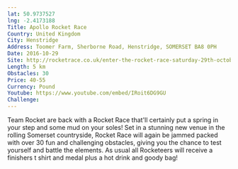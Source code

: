 ```yaml
---
lat: 50.9737527
lng: -2.4173188
Title: Apollo Rocket Race
Country: United Kingdom
City: Henstridge
Address: Toomer Farm, Sherborne Road, Henstridge, SOMERSET BA8 0PH
Date: 2016-10-29
Site: http://rocketrace.co.uk/enter-the-rocket-race-saturday-29th-october-2016/
Length: 5 km
Obstacles: 30
Price: 40-55
Currency: Pound
Youtube: https://www.youtube.com/embed/IRoit6DG9GU
Challenge:
---
```


Team Rocket are back with a Rocket Race that'll certainly put a spring in your step and some mud on your soles! Set in a stunning new venue in the rolling Somerset countryside, Rocket Race will again be jammed packed with over 30 fun and challenging obstacles, giving you the chance to test yourself and battle the elements. As usual all Rocketeers will receive a finishers t shirt and medal plus a hot drink and goody bag!